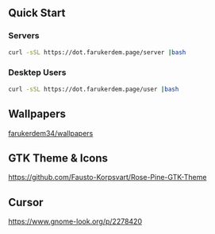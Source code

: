 ## Quick Start

### Servers

```bash
curl -sSL https://dot.farukerdem.page/server |bash
```

### Desktep Users

```bash
curl -sSL https://dot.farukerdem.page/user |bash
```

## Wallpapers

[farukerdem34/wallpapers](https://codeberg.org/farukerdem34/wallpapers)

## GTK Theme & Icons

<https://github.com/Fausto-Korpsvart/Rose-Pine-GTK-Theme>

## Cursor

<https://www.gnome-look.org/p/2278420>
